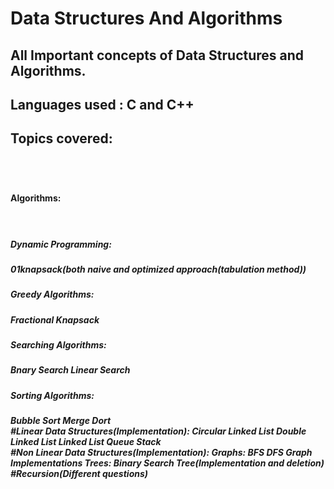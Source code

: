 <h1>Data Structures And Algorithms</h1>
<!-- TABLE OF CONTENTS -->
<h2>All Important concepts of Data Structures and Algorithms.</h2>
<h2>Languages used : C and C++<h2>
<h2>Topics covered:<h2>
<br>
<h4>Algorithms:<h4>
<br>
    <h5>Dynamic Programming:<h5>
        01knapsack(both naive and optimized approach(tabulation method))
    <br>
    <h5>Greedy Algorithms:<h5>
        Fractional Knapsack
    <br>
   <h5> Searching Algorithms:<h5>
        Bnary Search
        Linear Search
    <br>
   <h5> Sorting Algorithms:<h5>
        Bubble Sort
        Merge Dort
<br>
#Linear Data Structures(Implementation):
    Circular Linked List
	Double Linked List
	Linked List
	Queue
	Stack
<br>
#Non Linear Data Structures(Implementation):
	Graphs:
		BFS
		DFS
		Graph Implementations
	Trees:
		Binary Search Tree(Implementation and deletion)
<br>
#Recursion(Different questions)
